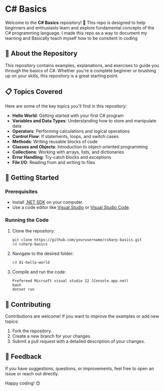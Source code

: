 # C# Basics

Welcome to the **C# Basics** repository! 🎉 This repo is designed to help beginners and enthusiasts learn and explore fundamental concepts of the C# programming language.
I made this repo as a way to document my learning and Basically teach myself how to be consitent in coding 


## 📖 About the Repository
This repository contains examples, explanations, and exercises to guide you through the basics of C#. Whether you're a complete beginner or brushing up on your skills, this repository is a great starting point.

## 📋 Topics Covered
Here are some of the key topics you'll find in this repository:

- **Hello World**: Getting started with your first C# program
- **Variables and Data Types**: Understanding how to store and manipulate data
- **Operators**: Performing calculations and logical operations
- **Control Flow**: If statements, loops, and switch cases
- **Methods**: Writing reusable blocks of code
- **Classes and Objects**: Introduction to object-oriented programming
- **Collections**: Working with arrays, lists, and dictionaries
- **Error Handling**: Try-catch blocks and exceptions
- **File I/O**: Reading from and writing to files


## 🚀 Getting Started
### Prerequisites
- Install [.NET SDK](https://dotnet.microsoft.com/download) on your computer.
- Use a code editor like [Visual Studio](https://visualstudio.microsoft.com/) or [Visual Studio Code](https://code.visualstudio.com/).

### Running the Code
1. Clone the repository:
   ```bash
   git clone https://github.com/yourusername/csharp-basics.git
   cd csharp-basics
   ```
2. Navigate to the desired folder:
   ```bash
   cd 01-hello-world
   ```
3. Compile and run the code:
   ```
   Prefereed Micrsoft visual studio 22 (Console.app.net)
   bash
   dotnet run
   
   ```

## 🤝 Contributing
Contributions are welcome! If you want to improve the examples or add new topics:
1. Fork the repository.
2. Create a new branch for your changes.
3. Submit a pull request with a detailed description of your changes.



## 💬 Feedback
If you have suggestions, questions, or improvements, feel free to open an issue or reach out directly.

Happy coding! 😊
